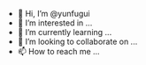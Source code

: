 - 👋 Hi, I’m @yunfugui
- 👀 I’m interested in ...
- 🌱 I’m currently learning ...
- 💞️ I’m looking to collaborate on ...
- 📫 How to reach me ...

<!---
yunfugui/yunfugui is a ✨ special ✨ repository because its `README.md` (this file) appears on your GitHub profile.
You can click the Preview link to take a look at your changes.
--->
